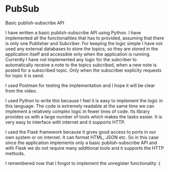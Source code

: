 # PubSub
Basic publish-subscribe API

I have written a basic publish-subscribe API using Python. I have implemented all the functionalities that has to provided, assuming that there is only one Publisher and Subcriber. For keeping the logic simple I have not used any external databases to store the topics; so they are stored in the application itself and accessible only when the application is running. Currently I have not implemented any logic for the subcriber to automatically receive a note to the topics subcribed, when a new note is posted for a subscribed topic. Only when the subscriber explicity requests for topic it is send.

I used Postman for testing the implementation and I hope it will be clear from the video.

I used Python to write this because I feel it is easy to implement the logic in this language. The code is extremely readable at the same time we can implement a relatively complex logic in fewer lines of code. Its library provides us with a large number of tools which makes the tasks easier. It is very easy to interface with internet and it supports HTTP.

I used the Flask framework because it gives good access to ports in our own system or on internet. It can format HTML, JSON etc. So in this case since the application implements only a basic publish-subscribe API and with Flask we do not require many additional tools and it supports the HTTP methods. 



I remembered now that I forgot to implement the unregister functionality :(
